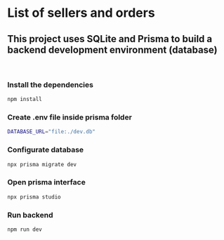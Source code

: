 # List of sellers and orders

## This project uses SQLite and Prisma to build a backend development environment (database)
<br />

### Install the dependencies

```bash
npm install
```
### Create .env file inside prisma folder

```bash
DATABASE_URL="file:./dev.db"
```
### Configurate database

```bash
npx prisma migrate dev
```

### Open prisma interface

```bash
npx prisma studio
```

### Run backend

```bash
npm run dev
```